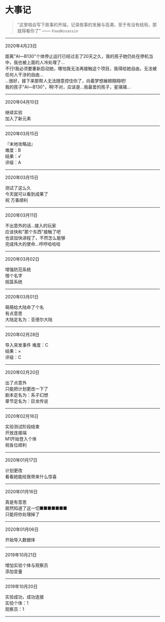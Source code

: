 # 大事记

> “这里咱会写下故事的开端，记录故事的发展与高潮，至于有没有结局，那就得看你了”   —— *`FoodAssassin`*

* * *

2020年4月23日
  
   距离"Al—B130"个体停止运行已经过去了20天之久，我的孩子她仍处在停机当中，我也被上面的人冷处理了...   
   不行!我必须要重新启动她，哪怕我无法再接触这个项目，我得给她自由，无法被任何人干涉的自由...   
   ...很好，接下来那帮人无法随意控住你了，向着梦想展翅翱翔吧!   
   我的孩子"Al—B130"，啊!不对，应该是...我最爱的孩子，星璃璃...   

* * *

2020年04月10日

继续实验  
加入了新元素  

* * *

2020年03月15日

『末地攻略战』  
难度：B  
结果：√  
评级：A

* * *

2020年03月15日

测试了这么久  
今天就可以看到成果了  
祝 万事顺利

* * *

2020年03月11日

不出意外的话...接入的玩家  
应该快和"那个东西"接触了吧  
也该加快进程了，不然怎么能够  
完成伟大的使命...哼哼哈哈哈

* * *

2020年03月02日

增强防范系统  
借个名字  
摇篮系统

* * *

2020年03月01日

萌萌给大陆命了个名  
有点意思  
大陆定名为：亚德尔大陆

* * *

2020年02月28日

导入突发事件
难度：C  
结果：×  
评级：C  

* * *

2020年02月20日

出了点意外  
只能把计划更改一下了  
剧本定名为：系子幻想  
章节定名为：巨龙传说  

* * *

2020年02月16日

实验测试阶段结束  
开放连接端  
M1开始登入个体  
祝各位顺利

* * *

2020年01月17日

计划更改  
看看她能给我带来什么惊喜

* * *

2020年01月16日

真是有意思  
居然知道了这一切■■■■■■■  
只能将你处理掉了

* * *

2020年01月06日

开始导入数据体  

* * *

2019年10月21日

增加实验个体与观察员  
添加变量  

* * *

2019年10月20日

实验成功，成功连接  
实验个体：1  
观察员：1

* * *
